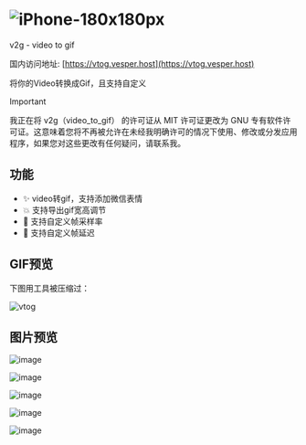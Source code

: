 # ![iPhone-180x180px](https://github.com/newObjectccc/video_to_gif/assets/42132586/88c339ad-7192-4f02-93f8-08f1b763e556)

v2g - video to gif

国内访问地址: [https://vtog.vesper.host](https://vtog.vesper.host)

将你的Video转换成Gif，且支持自定义

> [!IMPORTANT]
> 我正在将 v2g（video_to_gif） 的许可证从 MIT 许可证更改为 GNU 专有软件许可证。这意味着您将不再被允许在未经我明确许可的情况下使用、修改或分发应用程序，如果您对这些更改有任何疑问，请联系我。

## 功能

- ✨ video转gif，支持添加微信表情
- 💥 支持导出gif宽高调节
- 💫 支持自定义帧采样率
- 🧨 支持自定义帧延迟

## GIF预览

下图用工具被压缩过：

![vtog](https://github.com/newObjectccc/video_to_gif/assets/42132586/5aa448ea-7b1e-4e68-b6d9-a10c084bfa4d)

## 图片预览

![image](https://github.com/newObjectccc/video_to_gif/assets/42132586/efca3768-7b8b-4397-b0a3-e71d3d008bec)

![image](https://github.com/newObjectccc/video_to_gif/assets/42132586/802ee56b-76be-443e-a992-538f95018f7c)

![image](https://github.com/newObjectccc/video_to_gif/assets/42132586/f37b7165-9ef8-41c0-9f27-61d2c18b1af8)

![image](https://github.com/newObjectccc/video_to_gif/assets/42132586/3df3bdf5-8957-4de4-85a4-55b928dbf09f)

![image](https://github.com/newObjectccc/video_to_gif/assets/42132586/ee1797ed-6a0d-4e44-8793-9ce4519d2f4d)
